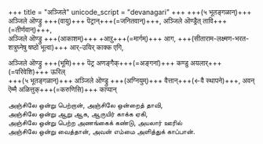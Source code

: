 +++
title = "अञ्जिले"
unicode_script = "devanagari"
+++
+++(५ भूतङ्गळान्)+++ अञ्जिले ऒण्ड्रु +++(वायु)+++ पॆट्रान्+++(=जनितवान्)+++, अञ्जिले ऒण्ड्रैत् तावि+++(=तीर्णवान्)+++,  
अञ्जिले ऒण्ड्रु +++(आकाशम्)+++ +आऱु+++(=मार्गम्)+++ आग, +++(सीताराम-लक्ष्मण-भरत-शत्रुघ्नेषु षष्ठो भूत्वा)+++ आर्-उयिर् काक्क एगि,  
   
अञ्जिले ऒण्ड्रु +++(भूमि)+++ पॆट्र अणङ्गैक्+++(=अङ्गनां)+++ कण्डु अयलार्+++(=परिवेशि)+++ ऊरिल्  
+++(५ भूतङ्गळान्)+++ अञ्जिले ऒण्ड्रु +++(अग्नियुम्)+++ वैत्तान्+++(←वै स्थापने)+++, अवन् ऎम्मै अळित्तुक्+++(=करुणिसि)+++ काप्पान्



அஞ்சிலே ஒன்று பெற்றான், அஞ்சிலே ஒன்றைத் தாவி,  
அஞ்சிலே ஒன்று ஆறு ஆக, ஆருயிர் காக்க ஏகி,  
அஞ்சிலே ஒன்று பெற்ற அணங்கைக் கண்டு, அயலார் ஊரில்  
அஞ்சிலே ஒன்று வைத்தான், அவன் எம்மை அளித்துக் காப்பான்.  
